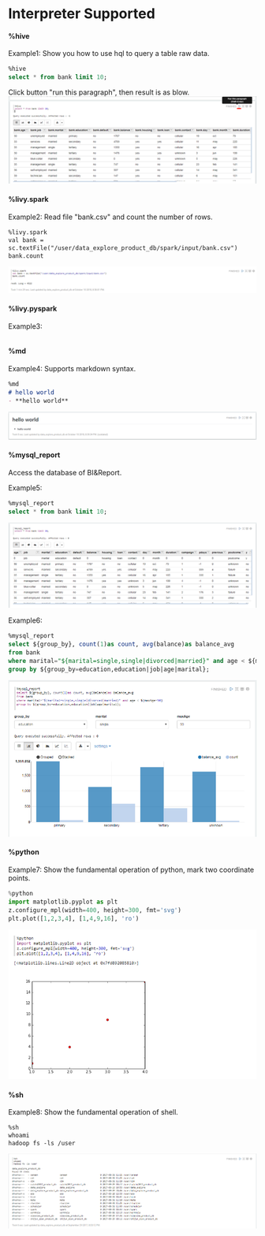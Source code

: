 # Interpreter Supported

#### %hive

Example1: Show you how to use hql to query a table raw data.
```sql
%hive
select * from bank limit 10;
```
Click button "run this paragraph", then result is as blow.
![data_explorer_pic](media/data_explorer_pic_3.png)

#### %livy.spark
Example2: Read file "bank.csv" and count the number of rows.
```
%livy.spark
val bank = sc.textFile("/user/data_explore_product_db/spark/input/bank.csv")
bank.count
```
![data_explorer_pic](media/data_explorer_pic_4.png)

#### %livy.pyspark
Example3:
```
```

#### %md
Example4: Supports markdown syntax.
```markdown
%md
# hello world
- **hello world**
```
![data_explorer_pic](media/data_explorer_pic_6.png)


#### %mysql_report
Access the database of BI&Report.  

Example5:
```sql
%mysql_report
select * from bank limit 10;
```
![data_explorer_pic](media/data_explorer_pic_7.png)

Example6:
```sql
%mysql_report
select ${group_by}, count(1)as count, avg(balance)as balance_avg
from bank
where marital="${marital=single,single|divorced|married}" and age < ${maxAge=50}
group by ${group_by=education,education|job|age|marital};
```
![data_explorer_pic](media/data_explorer_pic_8.png)

#### %python
Example7: Show the fundamental operation of python, mark two coordinate points.
```python
%python
import matplotlib.pyplot as plt
z.configure_mpl(width=400, height=300, fmt='svg')
plt.plot([1,2,3,4], [1,4,9,16], 'ro')
```
![data_explorer_pic](media/data_explorer_pic_9.png)

#### %sh
Example8: Show the fundamental operation of shell.
```
%sh
whoami
hadoop fs -ls /user
```
![data_explorer_pic](media/data_explorer_pic_10.png)
